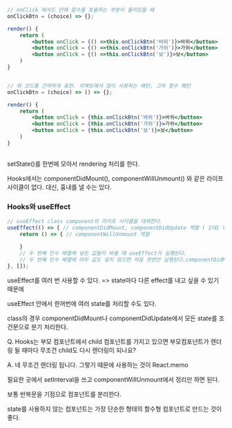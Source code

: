 ```jsx
// onClick 메서드 안에 함수를 호출하는 부분이 들어있을 때
onClickBtn = (choice) => {};

render() {
    return (
        <button onClick = {() =>this.onClickBtn('바위')}>바위</button>
        <button onClick = {() =>this.onClickBtn('가위')}>가위</button>
        <button onClick = {() =>this.onClickBtn('보')}>보</button>
    )
}


// 위 코드를 간략하게 표현. 리액트에서 많이 사용하는 패턴. 고차 함수 패턴
onClickBtn = (choice) => () => {};

render() {
    return (
        <button onClick = {this.onClickBtn('바위')}>바위</button>
        <button onClick = {this.onClickBtn('가위')}>가위</button>
        <button onClick = {this.onClickBtn('보')}>보</button>
    )
}
                              
```

setState()를 한번에 모아서 rendering 처리를 한다.

Hooks에서는 componentDidMount(), componentWillUnmount() 와 같은 라이프사이클이 없다. 대신, 흉내를 낼 수는 있다.



### Hooks와 useEffect

```jsx
// useEffect class component의 라이프 사이클을 대체한다.
useEffect(() => { // componentDidMount, componentDidUpdate 역할 ( 1대1 대응은 아님 )
    return () => { // componentWillUnmount 역할
        
    }
    // 두 번째 인수 배열에 넣은 값들이 바뀔 때 useEffect가 실행된다.
    // 두 번째 인수 배열에 아무 값도 넣지 않으면 처음 한번만 실행된다.componentDidMount와 유사
}, []);

```

useEffect를 여러 번 사용할 수 있다. =>  state마다 다른 effect를 내고 싶을 수 있기 때문에

useEffect 안에서 한꺼번에 여러 state를 처리할 수도 있다.

class의 경우 componentDidMount나 componentDidUpdate에서 모든 state를 조건문으로 분기 처리한다.

Q. Hooks는 부모 컴포넌트에서 child 컴포넌트를 가지고 있으면 부모컴포넌트가 렌더링 될 때마다 무조건 child도 다시 렌더링이 되나요?

A. 네 무조건 렌더링 됩니다. 그렇기 때문에 사용하는 것이 React.memo



필요한 곳에서 setInterval을 쓰고 componentWillUnmount에서 정리만 하면 된다.	

보통 반복문을 기점으로 컴포넌트를 분리한다.

state를 사용하지 않는 컴포넌트는 가장 단순한 형태의  함수형 컴포넌트로 만드는 것이 좋다.